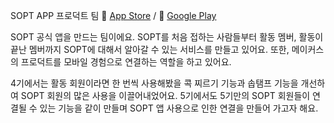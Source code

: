 SOPT APP 프로덕트 팀 🔗 [App Store](https://apps.apple.com/us/app/sopt/id6444594319) / 🔗 [Google Play](https://play.google.com/store/apps/details?id=org.sopt.official)

SOPT 공식 앱을 만드는 팀이에요. SOPT를 처음 접하는 사람들부터 활동 멤버, 활동이 끝난 멤버까지 SOPT에 대해서 알아갈 수 있는 서비스를 만들고 있어요. 또한, 메이커스의 프로덕트를 모바일 경험으로 연결하는 역할을 하고 있어요. 

4기에서는 활동 회원이라면 한 번씩 사용해봤을 콕 찌르기 기능과 솝탬프 기능을 개선하여 SOPT 회원의 많은 사용을 이끌어내었어요. 5기에서도 5기만의 SOPT 회원들이 연결될 수 있는 기능을 같이 만들며 SOPT 앱 사용으로 인한 연결을 만들어 가고자 해요.